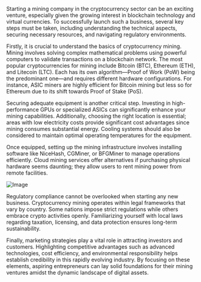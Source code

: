 Starting a mining company in the cryptocurrency sector can be an exciting venture, especially given the growing interest in blockchain technology and virtual currencies. To successfully launch such a business, several key steps must be taken, including understanding the technical aspects, securing necessary resources, and navigating regulatory environments.

Firstly, it is crucial to understand the basics of cryptocurrency mining. Mining involves solving complex mathematical problems using powerful computers to validate transactions on a blockchain network. The most popular cryptocurrencies for mining include Bitcoin (BTC), Ethereum (ETH), and Litecoin (LTC). Each has its own algorithm—Proof of Work (PoW) being the predominant one—and requires different hardware configurations. For instance, ASIC miners are highly efficient for Bitcoin mining but less so for Ethereum due to its shift towards Proof of Stake (PoS).

Securing adequate equipment is another critical step. Investing in high-performance GPUs or specialized ASICs can significantly enhance your mining capabilities. Additionally, choosing the right location is essential; areas with low electricity costs provide significant cost advantages since mining consumes substantial energy. Cooling systems should also be considered to maintain optimal operating temperatures for the equipment.

Once equipped, setting up the mining infrastructure involves installing software like NiceHash, CGMiner, or BFGMiner to manage operations efficiently. Cloud mining services offer alternatives if purchasing physical hardware seems daunting; they allow users to rent mining power from remote facilities.

![Image](https://github.com/user-attachments/assets/31692037-0104-4703-abd1-696b6a7dd41b)

Regulatory compliance cannot be overlooked when starting any new business. Cryptocurrency mining operates within legal frameworks that vary by country. Some nations impose strict regulations while others embrace crypto activities openly. Familiarizing yourself with local laws regarding taxation, licensing, and data protection ensures long-term sustainability.

Finally, marketing strategies play a vital role in attracting investors and customers. Highlighting competitive advantages such as advanced technologies, cost efficiency, and environmental responsibility helps establish credibility in this rapidly evolving industry. By focusing on these elements, aspiring entrepreneurs can lay solid foundations for their mining ventures amidst the dynamic landscape of digital assets.